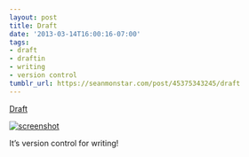 ```yaml
---
layout: post
title: Draft
date: '2013-03-14T16:00:16-07:00'
tags:
- draft
- draftin
- writing
- version control
tumblr_url: https://seanmonstar.com/post/45375343245/draft
---
```

[Draft](https://draftin.com)  

[![screenshot](https://64.media.tumblr.com/f5cab5fde418fb1a759ecc8357cdf4d2/tumblr_mjo0itHT9P1qzhan1o1_1280.jpg)](https://draftin.com)

It’s version control for writing!

